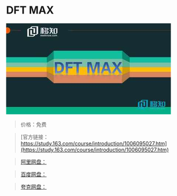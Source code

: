# DFT MAX

![img](../../../assets/study163/free/52c6759a-dc8d-4a1a-82da-51ff15ba8a6e.jpg)

> 价格：免费

> [官方链接：https://study.163.com/course/introduction/1006095027.htm](https://study.163.com/course/introduction/1006095027.htm)

> [阿里网盘：]()

> [百度网盘：]()

> [夸克网盘：]()
